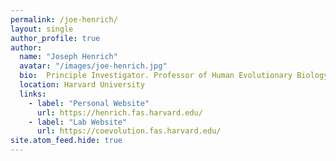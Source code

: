 ```yaml
---
permalink: /joe-henrich/
layout: single
author_profile: true
author:
  name: "Joseph Henrich"
  avatar: "/images/joe-henrich.jpg"
  bio:  Principle Investigator. Professor of Human Evolutionary Biology
  location: Harvard University
  links:
    - label: "Personal Website"
      url: https://henrich.fas.harvard.edu/
    - label: "Lab Website"
      url: https://coevolution.fas.harvard.edu/
site.atom_feed.hide: true
---
```

